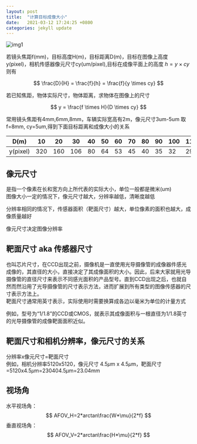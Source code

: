 ```yaml
---
layout: post
title:  "计算目标成像大小"
date:   2021-03-12 17:24:25 +0800
categories: jekyll update
---
```

<head>
    <script src="https://cdn.mathjax.org/mathjax/latest/MathJax.js?config=TeX-AMS-MML_HTMLorMML" type="text/javascript"></script>
    <script type="text/x-mathjax-config">
        MathJax.Hub.Config({
            tex2jax: {
            skipTags: ['script', 'noscript', 'style', 'textarea', 'pre'],
            inlineMath: [['$','$']]
            }
        });
    </script>
</head>

![img1]({{site.usr}}/img/0312.png)

若镜头焦距f(mm)，目标高度H(m)，目标距离D(m)，目标在图像上高度y(pixel)，相机传感器像元尺寸cy(um/pixel),目标在成像平面上的高度 $h = y \times cy$ 则有    

$$
\frac{D}{H} = \frac{f}{h} = \frac{f}{y \times cy}
$$

若已知焦距，物体实际尺寸，物体距离，求物体在图像上的尺寸  

$$
y = \frac{f \times H}{D \times cy}
$$

常用镜头焦距有4mm,6mm,8mm，车辆实际宽高有2m，像元尺寸3um-5um
取f=8mm, cy=5um,得到下面目标距离和成像大小的关系


|D(m)|10|20|30|40|50|60|70|80|90|100|110|120|130|140|150|
|-|-|-|-|-|-|-|-|-|-|-|-|-|-|-|-|
|y(pixel)|320|160|106|80|64|53|45|40|35|32|29|26|24|22|21|


## 像元尺寸

是指一个像素在长和宽方向上所代表的实际大小，单位一般都是微米(um)   
图像大小一定的情况下，像元尺寸越大，分辨率越低，清晰度越低

分辨率相同的情况下，传感器面积（靶面尺寸）越大，单位像素的面积也越大，成像质量越好   

像元尺寸决定图像分辨率

## 靶面尺寸 aka 传感器尺寸
也叫芯片尺寸，在CCD出现之前，摄像机是一直使用光导摄像管的成像器件感光成像的，其直径的大小，直接决定了其成像面积的大小。因此，后来大家就用光导摄像管的直径尺寸来表示不同感光面积的产品型号。直到CCD出现之后，也就自然而然沿用了光导摄像管的尺寸表示方法，进而扩展到所有类型的图像传感器的尺寸表示方法上。  
靶面尺寸通常用英寸表示，实际使用时需要换算成各边以毫米为单位的计量方式

例如，型号为“1/1.8”的CCD或CMOS，就表示其成像面积与一根直径为1/1.8英寸的光导摄像管的成像靶面面积近似。 

## 靶面尺寸和相机分辨率，像元尺寸的关系
分辨率x像元尺寸=靶面尺寸  
例如，相机分辨率5120x5120，像元尺寸 4.5$\mu$m x 4.5$\mu$m，靶面尺寸=5120x4.5$\mu$m=230404.5$\mu$m=23.04mm

## 视场角
水平视场角：  
$$
AFOV_H=2*arctan\frac{W*\mu}{2*f}
$$
垂直视场角：   
$$
AFOV_V=2*arctan\frac{H*\mu}{2*f}
$$